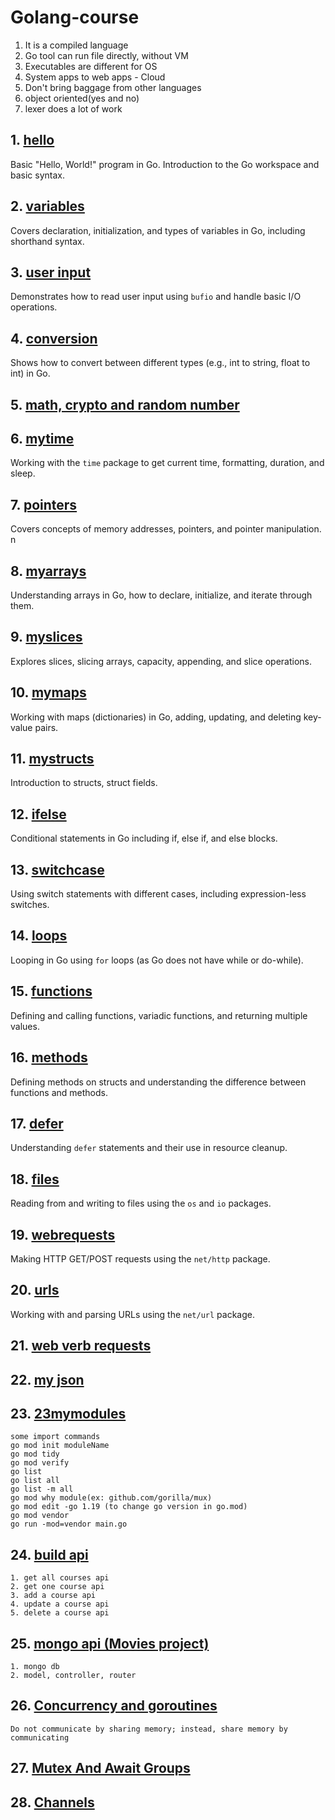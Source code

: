 # Golang-course

1. It is a compiled language
2. Go tool can run file directly, without VM
3. Executables are different for OS
4. System apps to web apps - Cloud
5. Don't bring baggage from other languages
6. object oriented(yes and no)
7. lexer does a lot of work

## 1. [hello](01hello)
Basic "Hello, World!" program in Go. Introduction to the Go workspace and basic syntax.

## 2. [variables](02variables)
Covers declaration, initialization, and types of variables in Go, including shorthand syntax.

## 3. [user input](03userinput)
Demonstrates how to read user input using `bufio` and handle basic I/O operations.

## 4. [conversion](04conversion)
Shows how to convert between different types (e.g., int to string, float to int) in Go.

## 5. [math, crypto and random number](05mymath)

## 6. [mytime](05mytime)
Working with the `time` package to get current time, formatting, duration, and sleep.

## 7. [pointers](07mypointers)
Covers concepts of memory addresses, pointers, and pointer manipulation.
n
## 8. [myarrays](08myarrays)
Understanding arrays in Go, how to declare, initialize, and iterate through them.

## 9. [myslices](09myslices)
Explores slices, slicing arrays, capacity, appending, and slice operations.

## 10. [mymaps](10mymaps)
Working with maps (dictionaries) in Go, adding, updating, and deleting key-value pairs.

## 11. [mystructs](11mystructs)
Introduction to structs, struct fields.

## 12. [ifelse](12ifelse)
Conditional statements in Go including if, else if, and else blocks.

## 13. [switchcase](13switchcase)
Using switch statements with different cases, including expression-less switches.

## 14. [loops](14loops)
Looping in Go using `for` loops (as Go does not have while or do-while).

## 15. [functions](15functions)
Defining and calling functions, variadic functions, and returning multiple values.

## 16. [methods](16methods)
Defining methods on structs and understanding the difference between functions and methods.

## 17. [defer](17defer)
Understanding `defer` statements and their use in resource cleanup.

## 18. [files](18files)
Reading from and writing to files using the `os` and `io` packages.

## 19. [webrequests](19webrequests)
Making HTTP GET/POST requests using the `net/http` package.

## 20. [urls](20urls)
Working with and parsing URLs using the `net/url` package.

## 21. [web verb requests](21webverbrequests)

## 22. [my json](22myjson)

## 23. [23mymodules](23mymodules)
    some import commands
    go mod init moduleName
    go mod tidy
    go mod verify
    go list
    go list all
    go list -m all
    go mod why module(ex: github.com/gorilla/mux)
    go mod edit -go 1.19 (to change go version in go.mod)
    go mod vendor
    go run -mod=vendor main.go

## 24. [build api](24buildapi)
    1. get all courses api
    2. get one course api
    3. add a course api
    4. update a course api
    5. delete a course api

## 25. [mongo api (Movies project)](25mongoapi)
    1. mongo db
    2. model, controller, router

## 26. [Concurrency and goroutines](26goroutines)
    Do not communicate by sharing memory; instead, share memory by communicating

## 27. [Mutex And Await Groups](27mutexAndAwaitGroups)

## 28. [Channels](28channesl)